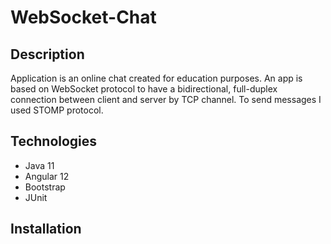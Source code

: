 # WebSocket-Chat

## Description

Application is an online chat created for education purposes. An app is based on WebSocket protocol to have a
bidirectional, full-duplex connection between client and server by TCP channel. To send messages I used STOMP protocol.

## Technologies

<ul>
<li>Java 11</li>
<li>Angular 12</li>
<li>Bootstrap</li>
<li>JUnit</li>
</ul>

## Installation

